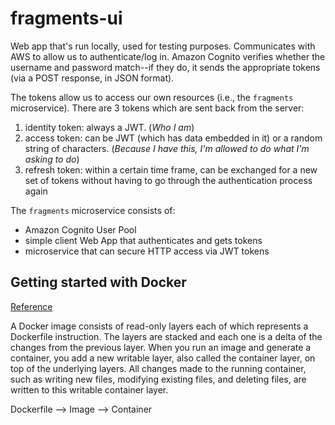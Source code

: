 # fragments-ui

Web app that's run locally, used for testing purposes. Communicates with AWS to allow us to authenticate/log in. Amazon Cognito verifies whether the username and password match--if they do, it sends the appropriate tokens (via a POST response, in JSON format).

The tokens allow us to access our own resources (i.e., the `fragments` microservice). There are 3 tokens which are sent back from the server:

1. identity token: always a JWT. (_Who I am_)
2. access token: can be JWT (which has data embedded in it) or a random string of characters. (_Because I have this, I'm allowed to do what I'm asking to do_)
3. refresh token: within a certain time frame, can be exchanged for a new set of tokens without having to go through the authentication process again

The `fragments` microservice consists of:

- Amazon Cognito User Pool
- simple client Web App that authenticates and gets tokens
- microservice that can secure HTTP access via JWT tokens

## Getting started with Docker

[Reference](https://docs.docker.com/develop/develop-images/dockerfile_best-practices/)

A Docker image consists of read-only layers each of which represents a Dockerfile instruction. The layers are stacked and each one is a delta of the changes from the previous layer. When you run an image and generate a container, you add a new writable layer, also called the container layer, on top of the underlying layers. All changes made to the running container, such as writing new files, modifying existing files, and deleting files, are written to this writable container layer.

Dockerfile --> Image --> Container
